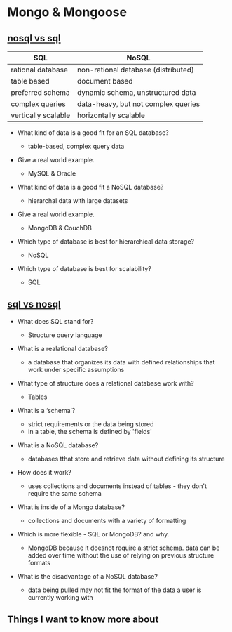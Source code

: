 # Mongo & Mongoose

## [nosql vs sql](https://www.thegeekstuff.com/2014/01/sql-vs-nosql-db/?utm_source=tuicool)

| SQL | NoSQL |
|---|---|
|  rational database | non-rational database (distributed) |
| table based | document based |
| preferred schema | dynamic schema, unstructured data |
| complex queries | data-heavy, but not complex queries |
| vertically scalable | horizontally scalable |


- What kind of data is a good fit for an SQL database?
  - table-based, complex query data

- Give a real world example.
  - MySQL & Oracle

- What kind of data is a good fit a NoSQL database?
  - hierarchal data with large datasets

- Give a real world example.
  - MongoDB & CouchDB

- Which type of database is best for hierarchical data storage?
  -  NoSQL

- Which type of database is best for scalability?
  - SQL

## [sql vs nosql](https://www.youtube.com/watch?v=ZS_kXvOeQ5Y&ab_channel=Academind)

- What does SQL stand for?
  - Structure query language

- What is a realational database?
  - a database that organizes its data with defined relationships that work under specific assumptions

- What type of structure does a relational database work with?
  - Tables

- What is a ‘schema’?
  - strict requirements or the data being stored
  - in a table, the schema is defined by 'fields'

- What is a NoSQL database?
  - databases tthat store and retrieve data without defining its structure

- How does it work?
  - uses collections and documents instead of tables - they don't require the same schema

- What is inside of a Mongo database?
  - collections and documents with a variety of formatting

- Which is more flexible - SQL or MongoDB? and why.
  - MongoDB because it doesnot require a strict schema. data can be added over time without the use of relying on previous structure formats

- What is the disadvantage of a NoSQL database?
  - data being pulled may not fit the format of the data a user is currently working with

## Things I want to know more about
